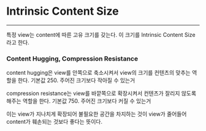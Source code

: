 # Intrinsic Content Size

---

특정 view는 content에 따른 고유 크기를 갖는다. 이 크기를 Intrinsic Content Size라고 한다.



### Content Hugging, Compression Resistance

content hugging은 view를 안쪽으로 축소시켜서 view의 크기를 컨텐츠의 맞추는 역할을 한다. 기본값 250. 주어진 크기보다 작아질 수 있는거 

compression resistance는 view를 바깥쪽으로 확장시켜서 컨텐츠가 잘리지 않도록 해주는 역할을 한다. 기본값 750. 주어진 크기보다 커질 수 있는거

이는 view가 지나치게 확장되어 불필요한 공간을 차지하는 것이 view가 줄어들어 content가 훼손되는 것보다 좋다는 뜻이다.

